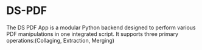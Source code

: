 # DS-PDF
The DS PDF App is a modular Python backend designed to perform various PDF manipulations in one integrated script. It supports three primary operations:(Collaging, Extraction, Merging)

